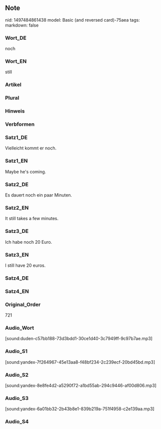 ## Note
nid: 1497484861438
model: Basic (and reversed card)-75aea
tags: 
markdown: false

### Wort_DE
noch

### Wort_EN
still

### Artikel


### Plural


### Hinweis


### Verbformen


### Satz1_DE
Vielleicht kommt er noch.

### Satz1_EN
Maybe he's coming.

### Satz2_DE
Es dauert noch ein paar Minuten.

### Satz2_EN
It still takes a few minutes.

### Satz3_DE
Ich habe noch 20 Euro.

### Satz3_EN
I still have 20 euros.

### Satz4_DE


### Satz4_EN


### Original_Order
721

### Audio_Wort
[sound:duden-c57bb188-73d3bdd1-30ce1d40-3c7949ff-9c97b7ae.mp3]

### Audio_S1
[sound:yandex-7f264967-45e13aa8-f48bf234-2c239ecf-20bd45bd.mp3]

### Audio_S2
[sound:yandex-8e8fe4d2-a5290f72-a1bd55ab-294c9446-af00d806.mp3]

### Audio_S3
[sound:yandex-6a01bb32-2b43b8e1-839b219a-751f4958-c2e139aa.mp3]

### Audio_S4

